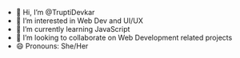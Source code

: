 - 👋 Hi, I’m @TruptiDevkar
- 👀 I’m interested in Web Dev and UI/UX
- 🌱 I’m currently learning JavaScript
- 💞️ I’m looking to collaborate on Web Development related projects
- 😄 Pronouns: She/Her

<!---
TruptiDevkar/TruptiDevkar is a ✨ special ✨ repository because its `README.md` (this file) appears on your GitHub profile.
You can click the Preview link to take a look at your changes.
--->
